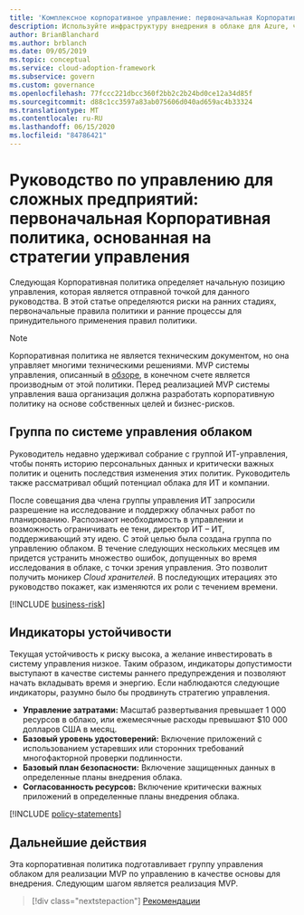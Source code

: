 ```yaml
---
title: 'Комплексное корпоративное управление: первоначальная Корпоративная политика'
description: Используйте инфраструктуру внедрения в облаке для Azure, чтобы определить начальное расположение системы управления, риски раннего этапа, начальные операторы политики и процессы раннего применения.
author: BrianBlanchard
ms.author: brblanch
ms.date: 09/05/2019
ms.topic: conceptual
ms.service: cloud-adoption-framework
ms.subservice: govern
ms.custom: governance
ms.openlocfilehash: 77fccc221dbcc360f2bb2c2b24bd0ce12a34d85f
ms.sourcegitcommit: d88c1cc3597a83ab075606d040ad659ac4b33324
ms.translationtype: MT
ms.contentlocale: ru-RU
ms.lasthandoff: 06/15/2020
ms.locfileid: "84786421"
---
```

# <a name="governance-guide-for-complex-enterprises-initial-corporate-policy-behind-the-governance-strategy"></a>Руководство по управлению для сложных предприятий: первоначальная Корпоративная политика, основанная на стратегии управления

Следующая Корпоративная политика определяет начальную позицию управления, которая является отправной точкой для данного руководства. В этой статье определяются риски на ранних стадиях, первоначальные правила политики и ранние процессы для принудительного применения правил политики.

> [!NOTE]
> Корпоративная политика не является техническим документом, но она управляет многими техническими решениями. MVP системы управления, описанный в [обзоре](./index.md), в конечном счете является производным от этой политики. Перед реализацией MVP системы управления ваша организация должна разработать корпоративную политику на основе собственных целей и бизнес-рисков.

## <a name="cloud-governance-team"></a>Группа по системе управления облаком

Руководитель недавно удерживал собрание с группой ИТ-управления, чтобы понять историю персональных данных и критически важных политик и оценить последствия изменения этих политик. Руководитель также рассматривал общий потенциал облака для ИТ и компании.

После совещания два члена группы управления ИТ запросили разрешение на исследование и поддержку облачных работ по планированию. Распознают необходимость в управлении и возможность ограничивать ее тени, директор ИТ – ИТ, поддерживающий эту идею. С этой целью была создана группа по управлению облаком. В течение следующих нескольких месяцев им придется устранить множество ошибок, допущенных во время исследования в облаке, с точки зрения управления. Это позволит получить моникер _Cloud хранителей_. В последующих итерациях это руководство покажет, как изменяются их роли с течением времени.

[!INCLUDE [business-risk](../../../../includes/business-risks.md)]

## <a name="tolerance-indicators"></a>Индикаторы устойчивости

Текущая устойчивость к риску высока, а желание инвестировать в систему управления низкое. Таким образом, индикаторы допустимости выступают в качестве системы раннего предупреждения и позволяют начать вкладывать время и энергию. Если наблюдаются следующие индикаторы, разумно было бы продвинуть стратегию управления.

- **Управление затратами:** Масштаб развертывания превышает 1 000 ресурсов в облако, или ежемесячные расходы превышают $10 000 долларов США в месяц.
- **Базовый уровень удостоверений:** Включение приложений с использованием устаревших или сторонних требований многофакторной проверки подлинности.
- **Базовый план безопасности:** Включение защищенных данных в определенные планы внедрения облака.
- **Согласованность ресурсов:** Включение критически важных приложений в определенные планы внедрения облака.

[!INCLUDE [policy-statements](../../../../includes/policy-statements.md)]

## <a name="next-steps"></a>Дальнейшие действия

Эта корпоративная политика подготавливает группу управления облаком для реализации MVP по управлению в качестве основы для внедрения. Следующим шагом является реализация MVP.

> [!div class="nextstepaction"]
> [Рекомендации](./prescriptive-guidance.md)
